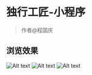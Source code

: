 # 独行工匠-小程序

> 作者@程国庆

## 浏览效果
  
 
![Alt text](https://github.com/chengguoqing/xcx_duxing/tree/master/fm/du_a.jpg)
![Alt text](https://github.com/chengguoqing/xcx_duxing/tree/master/fm/du_b.jpg)
![Alt text](https://github.com/chengguoqing/xcx_duxing/tree/master/fm/du_c.jpg)